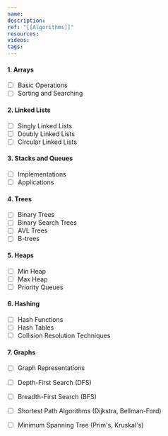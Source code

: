 ```yaml
---
name: 
description: 
ref: "[[Algorithms]]"
resources: 
videos: 
tags:
---
```

#### 1. Arrays
- [ ] Basic Operations 
- [ ] Sorting and Searching 

#### 2. Linked Lists 
- [ ] Singly Linked Lists 
- [ ] Doubly Linked Lists 
- [ ] Circular Linked Lists 

#### 3. Stacks and Queues
- [ ] Implementations
- [ ] Applications 

#### 4. Trees
- [ ] Binary Trees 
- [ ] Binary Search Trees 
- [ ] AVL Trees 
- [ ] B-trees 

#### 5. Heaps 
- [ ] Min Heap 
- [ ] Max Heap 
- [ ] Priority Queues 

#### 6. Hashing 
- [ ] Hash Functions 
- [ ] Hash Tables 
- [ ] Collision Resolution Techniques 

#### 7. Graphs 
- [ ] Graph Representations 
- [ ] Depth-First Search (DFS) 
- [ ] Breadth-First Search (BFS) 
- [ ] Shortest Path Algorithms (Dijkstra, Bellman-Ford) 
- [ ] Minimum Spanning Tree (Prim's, Kruskal's)

